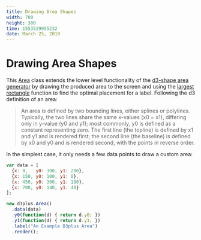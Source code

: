 ```yaml
---
title: Drawing Area Shapes
width: 700
height: 300
time: 1553529955232
date: March 25, 2019
---
```


[width]: 700
[height]: 300

# Drawing Area Shapes

This [Area](http://d3plus.org/docs/#Area) class extends the lower level functionality of the [d3-shape area generator](https://github.com/d3/d3-shape#areas) by drawing the produced area to the screen and using the [largest rectangle](http://d3plus.org/docs/#largestRect) function to find the optimal placement for a label. Following the d3 definition of an area:

> An area is defined by two bounding lines, either splines or polylines. Typically, the two lines share the same x-values (x0 = x1), differing only in y-value (y0 and y1); most commonly, y0 is defined as a constant representing zero. The first line (the topline) is defined by x1 and y1 and is rendered first; the second line (the baseline) is defined by x0 and y0 and is rendered second, with the points in reverse order.

In the simplest case, it only needs a few data points to draw a custom area:


```js
var data = [
  {x: 0,   y0: 300, y1: 200},
  {x: 150, y0: 100, y1: 0},
  {x: 450, y0: 300, y1: 180},
  {x: 700, y0: 140, y1: 40}
];

new d3plus.Area()
  .data(data)
  .y0(function(d) { return d.y0; })
  .y1(function(d) { return d.y1; })
  .label("An Example D3plus Area")
  .render();
```
